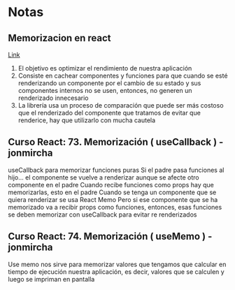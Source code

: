 # Notas

## Memorizacion en react

[Link](https://es.reactjs.org/docs/react-api.html#reactmemo)

1. El objetivo es optimizar el rendimiento de nuestra aplicación
2. Consiste en cachear componentes y funciones para que cuando se esté renderizando un componente por el cambio de su estado y sus componentes internos no se usen, entonces, no generen un renderizado innecesario
3. La librería usa un proceso de comparación que puede ser más costoso que el renderizado del componente que tratamos de evitar que renderice, hay que utilizarlo con mucha cautela

## Curso React: 73. Memorización ( useCallback ) - jonmircha

useCallback para memorizar funciones puras
Si el padre pasa funciones al hijo... el componente se vuelve a renderizar aunque se afecte otro componente en el padre
Cuando recibe funciones como props hay que memorizarlas, esto en el padre
Cuando se tenga un componente que se quiera renderizar se usa React Memo
Pero si ese componente que se ha memorizado va a recibir props como funciones, entonces, esas funciones se deben memorizar con useCallback para evitar re renderizados

## Curso React: 74. Memorización ( useMemo ) - jonmircha

Use memo nos sirve para memorizar valores que tengamos que calcular en tiempo de ejecución nuestra aplicación, es decir, valores que se calculen y luego se impriman en pantalla